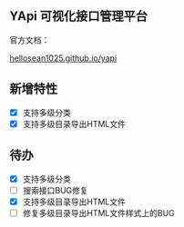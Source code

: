 ## YApi  可视化接口管理平台

官方文档：
<p><a target="_blank" href="https://hellosean1025.github.io/yapi">hellosean1025.github.io/yapi</a></p>

## 新增特性
- [x] 支持多级分类
- [x] 支持多级目录导出HTML文件

## 待办
- [x] 支持多级分类
- [ ] 搜索接口BUG修复
- [x] 支持多级目录导出HTML文件
- [ ] 修复多级目录导出HTML文件样式上的BUG
